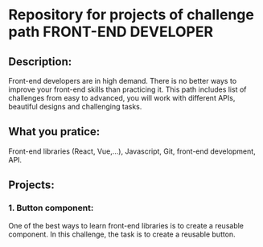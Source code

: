 # Repository for projects of challenge path FRONT-END DEVELOPER

## Description:

Front-end developers are in high demand. There is no better ways to improve your front-end skills than practicing it. This path includes list of challenges from easy to advanced, you will work with different APIs, beautiful designs and challenging tasks.

## What you pratice:

Front-end libraries (React, Vue,...), Javascript, Git, front-end development, API.

## Projects:

### 1. Button component:

One of the best ways to learn front-end libraries is to create a reusable component. In this challenge, the task is to create a reusable button.

